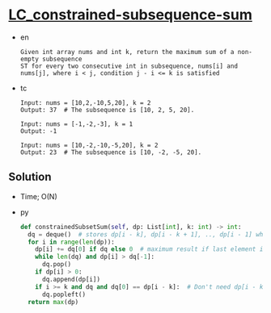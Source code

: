 # [LC_constrained-subsequence-sum](https://leetcode.com/problems/constrained-subsequence-sum)

* en

  ```en
  Given int array nums and int k, return the maximum sum of a non-empty subsequence
  ST for every two consecutive int in subsequence, nums[i] and nums[j], where i < j, condition j - i <= k is satisfied
  ```

* tc

  ```tc
  Input: nums = [10,2,-10,5,20], k = 2
  Output: 37  # The subsequence is [10, 2, 5, 20].

  Input: nums = [-1,-2,-3], k = 1
  Output: -1

  Input: nums = [10,-2,-10,-5,20], k = 2
  Output: 23  # The subsequence is [10, -2, -5, 20].
  ```

## Solution

* Time; O(N)

* py

  ```py
  def constrainedSubsetSum(self, dp: List[int], k: int) -> int:
    dq = deque()  # stores dp[i - k], dp[i - k + 1], .., dp[i - 1] whose values are larger than 0 in decreasing order
    for i in range(len(dp)):
      dp[i] += dq[0] if dq else 0  # maximum result if last element is dp[i]
      while len(dq) and dp[i] > dq[-1]:
        dq.pop()
      if dp[i] > 0:
        dq.append(dp[i])
      if i >= k and dq and dq[0] == dp[i - k]:  # Don't need dp[i - k] when computing dp[i + 1], to satisfy j - i <= k
        dq.popleft()
    return max(dp)
  ```
